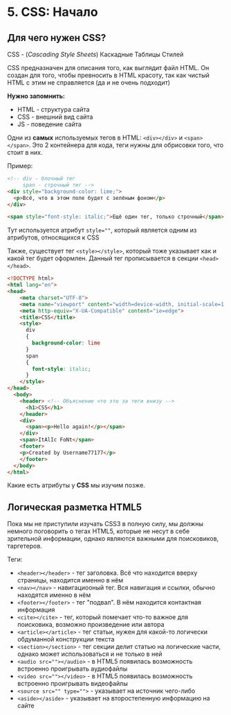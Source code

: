   # 5. CSS: Начало
  
  ## Для чего нужен CSS?
  
  CSS - (*Cascading Style Sheets*) Каскадные Таблицы Стилей
  
  CSS предназначен для описания того, как выглядит файл HTML. Он создан для того, чтобы превносить в HTML красоту, так как чистый HTML с этим не справляется (да и не очень подходит)
  
  **Нужно запомнить:**
  
  * HTML - структура сайта
  * CSS - внешний вид сайта
  * JS - поведение сайта
  
  Одни из **самых** используемых тегов в HTML: `<div></div>` и `<span></span>`. Это 2 контейнера для кода, теги нужны для обрисовки того, что стоит в них. 
  
  Пример:
  
  ```html
  <!-- div - блочный тег
       span - строчный тег -->
  <div style="background-color: lime;">
    <p>Всё, что в этом поле будет с зелёным фоном</p>
  </div>
  
  <span style="font-style: italic;">Ещё один тег, только строчный</span>
  ```
  
  Тут используется атрибут `style=""`, который является одним из атрибутов, относящихся к CSS
  
  Также, существует тег `<style></style>`, который тоже указывает как и какой тег будет оформлен.
  Данный тег прописывается в секции `<head></head>`.
  
  ```html
  <!DOCTYPE html>
  <html lang="en">
  <head>
      <meta charset="UTF-8">
      <meta name="viewport" content="width=device-width, initial-scale=1.0">
      <meta http-equiv="X-UA-Compatible" content="ie=edge">
      <title>CSS</title>
      <style>
        div 
        {
          background-color: lime
        }
        span
        {
          font-style: italic;
        }
      </style>
  </head>
    <body>
      <header> <!-- Объяснение что это за теги внизу -->
        <h1>CSS</h1>
      </header>
      <div>
        <span><p>Hello again!</p></span>
      </div>
      <span>ItAlIc FoNt</span>
      <footer>
      <p>Created by Username77177</p>
      </footer>
    </body>
  </html>
  ```
  
  Какие есть атрибуты у **CSS** мы изучим позже.
  
  ## Логическая разметка HTML5
  
  Пока мы не приступили изучать CSS3 в полную силу, мы должны немного поговорить о тегах HTML5, которые не несут в себе зрительной информации, однако являются важными для поисковиков, таргетеров.
  
  Теги: 
  * `<header></header>` - тег заголовка. Всё что находится вверху страницы, находится именно в нём
  * `<nav></nav>` - навигациооный тег. Вся навигация и ссылки, обычно находятся именно в нём
  * `<footer></footer>` - тег "подвал". В нём находится контактная информация
  * `<cite></cite>` - тег, который помечает что-то важное для поисковика, возможно произведение или автора
  * `<article></article>` - тег статьи, нужен для какой-то логически обдуманной конструкции текста
  * `<section></section>` - тег секции делит статью на логические части, однако может использоваться и не только в ней
  * `<audio src=""></audio>` - в HTML5 появилась возможность встроенно проигрывать аудиофайлы
  * `<video src=""></video>` - в HTML5 появилась возможность встроенно проигрывать видеофайлы
  * `<source src="" type="">` - указывает на источник чего-либо
  * `<aside></aside>` - указывает на второстепенную информацию на сайте
